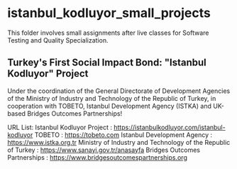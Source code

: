# istanbul_kodluyor_small_projects

This folder involves small assignments after live classes for Software Testing and Quality Specialization.

## Turkey's First Social Impact Bond: "Istanbul Kodluyor" Project

Under the coordination of the General Directorate of Development Agencies of the Ministry of Industry and Technology of the Republic of Turkey, in cooperation with TOBETO, Istanbul Development Agency (ISTKA) and UK-based Bridges Outcomes Partnerships!

URL List:
Istanbul Kodluyor Project : https://istanbulkodluyor.com/istanbul-kodluyor
TOBETO : https://tobeto.com
Istanbul Development Agency : https://www.istka.org.tr
Ministry of Industry and Technology of the Republic of Turkey : https://www.sanayi.gov.tr/anasayfa
Bridges Outcomes Partnerships : https://www.bridgesoutcomespartnerships.org

